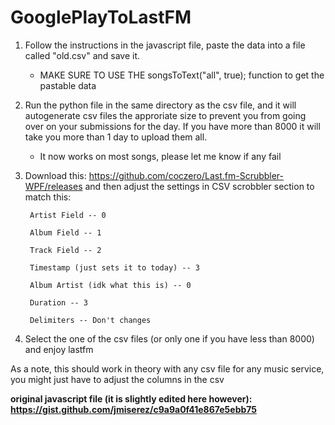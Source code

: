 # GooglePlayToLastFM

1. Follow the instructions in the javascript file, paste the data into a file called "old.csv" and save it.   
    - MAKE SURE TO USE THE songsToText("all", true); function to get the pastable data

2. Run the python file in the same directory as the csv file, and it will autogenerate csv files the approriate size to prevent you from going over on your submissions for the day. If you have more than 8000 it will take you more than 1 day to upload them all.
    - It now works on most songs, please let me know if any fail

3. Download this: https://github.com/coczero/Last.fm-Scrubbler-WPF/releases and then adjust the settings in CSV scrobbler section to match this:
    
        Artist Field -- 0
        
        Album Field -- 1
        
        Track Field -- 2
        
        Timestamp (just sets it to today) -- 3
        
        Album Artist (idk what this is) -- 0
        
        Duration -- 3
        
        Delimiters -- Don't changes
        
4. Select the one of the csv files (or only one if you have less than 8000) and enjoy lastfm

As a note, this should work in theory with any csv file for any music service, you might just have to adjust the columns in the csv

**original javascript file (it is slightly edited here however): https://gist.github.com/jmiserez/c9a9a0f41e867e5ebb75**
